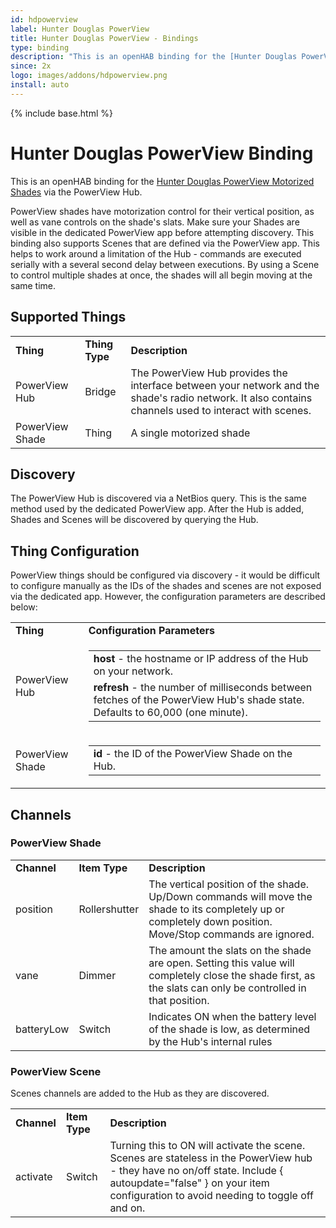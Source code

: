 ```yaml
---
id: hdpowerview
label: Hunter Douglas PowerView
title: Hunter Douglas PowerView - Bindings
type: binding
description: "This is an openHAB binding for the [Hunter Douglas PowerView Motorized Shades](http://www.hunterdouglas.com/operating-systems/powerview-motorization/support) via the PowerView Hub."
since: 2x
logo: images/addons/hdpowerview.png
install: auto
---
```


<!-- Attention authors: Do not edit directly. Please add your changes to the appropriate source repository -->

{% include base.html %}

# Hunter Douglas PowerView Binding

This is an openHAB binding for the [Hunter Douglas PowerView Motorized Shades](http://www.hunterdouglas.com/operating-systems/powerview-motorization/support) via the PowerView Hub.

PowerView shades have motorization control for their vertical position, as well as vane controls on the shade's slats. Make sure your Shades are visible in the dedicated PowerView app before attempting discovery. This binding also supports Scenes that are defined via the PowerView app. This helps to work around a limitation of the Hub - commands are executed serially with a several second delay between executions. By using a Scene to control multiple shades at once, the shades will all begin moving at the same time.

## Supported Things

<table>
 <tr>
  <td><b>Thing</b></td>
  <td><b>Thing Type</b></td>
  <td><b>Description</b></td>
 </tr>
 <tr>
  <td>PowerView Hub</td>
  <td>Bridge</td>
  <td>The PowerView Hub provides the interface between your network and the shade's radio network. It also contains channels used to interact with scenes.</td>
 </tr>
 <tr>
  <td>PowerView Shade</td>
  <td>Thing</td>
  <td>A single motorized shade</td>
 </tr>
</table>

## Discovery

The PowerView Hub is discovered via a NetBios query. This is the same method used by the dedicated PowerView app. After the Hub is added, Shades and Scenes will be discovered by querying the Hub.

## Thing Configuration

PowerView things should be configured via discovery - it would be difficult to configure manually as the IDs of the shades and scenes are not exposed via the dedicated app. However, the configuration parameters are described below:

<table>
 <tr>
  <td><b>Thing</b></td>
  <td><b>Configuration Parameters</b></td>
 </tr>
 <tr>
  <td>PowerView Hub</td>
  <td>
   <table>
    <tr><td><b>host</b> - the hostname or IP address of the Hub on your network.</td></tr>
    <tr><td><b>refresh</b> - the number of milliseconds between fetches of the PowerView Hub's shade state. Defaults to 60,000 (one minute).</td></tr>
   </table>
  </td>
 </tr>
 <tr>
  <td>PowerView Shade</td>
  <td>
   <table>
    <tr><td><b>id</b> - the ID of the PowerView Shade on the Hub.</td></tr>
   </table>
  </td>
 </tr>
</table>

## Channels

### PowerView Shade

<table>
 <tr>
  <td><b>Channel</b></td>
  <td><b>Item Type</b></td>
  <td><b>Description</b></td>
 </tr>
 <tr>
  <td>position</td>
  <td>Rollershutter</td>
  <td>The vertical position of the shade. Up/Down commands will move the shade to its completely up or completely down position. Move/Stop commands are ignored.</td>
 </tr>
 <tr>
  <td>vane</td>
  <td>Dimmer</td>
  <td>The amount the slats on the shade are open. Setting this value will completely close the shade first, as the slats can only be controlled in that position.</td>
 </tr>
 <tr>
  <td>batteryLow</td>
  <td>Switch</td>
  <td>Indicates ON when the battery level of the shade is low, as determined by the Hub's internal rules</td>
 </tr>
</table>


### PowerView Scene

Scenes channels are added to the Hub as they are discovered.

<table>
 <tr>
  <td><b>Channel</b></td>
  <td><b>Item Type</b></td>
  <td><b>Description</b></td>
 </tr>
 <tr>
  <td>activate</td>
  <td>Switch</td>
  <td>Turning this to ON will activate the scene. Scenes are stateless in the PowerView hub - they have no on/off state. Include { autoupdate="false" } on your item configuration to avoid needing to toggle off and on.</td>
 </tr>
</table>
